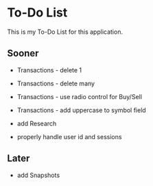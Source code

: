 To-Do List
==========

This is my To-Do List for this application.


Sooner
------

* Transactions - delete 1
* Transactions - delete many
* Transactions - use radio control for Buy/Sell
* Transactions - add uppercase to symbol field

* add Research
* properly handle user id and sessions


Later
-----

* add Snapshots

